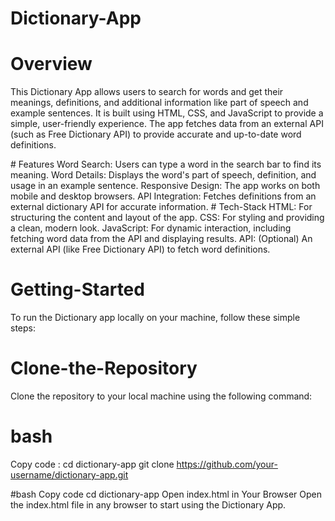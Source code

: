 # Dictionary-App 
<h1>Overview</h1
<p>
  This Dictionary App allows users to search for words and get their meanings, definitions, and additional information like part of speech and example sentences.
It is built using HTML, CSS, and JavaScript to provide a simple, user-friendly experience. 
The app fetches data from an external API (such as Free Dictionary API) to provide accurate and up-to-date word definitions.
</p>
# Features
Word Search: Users can type a word in the search bar to find its meaning.
Word Details: Displays the word's part of speech, definition, and usage in an example sentence.
Responsive Design: The app works on both mobile and desktop browsers.
API Integration: Fetches definitions from an external dictionary API for accurate information.
# Tech-Stack
HTML: For structuring the content and layout of the app.
CSS: For styling and providing a clean, modern look.
JavaScript: For dynamic interaction, including fetching word data from the API and displaying results.
API: (Optional) An external API (like Free Dictionary API) to fetch word definitions.

# Getting-Started
To run the Dictionary app locally on your machine, follow these simple steps:

# Clone-the-Repository
Clone the repository to your local machine using the following command:

# bash
Copy code : cd dictionary-app
git clone https://github.com/your-username/dictionary-app.git


#bash
Copy code
cd dictionary-app
Open index.html in Your Browser
Open the index.html file in any browser to start using the Dictionary App.

